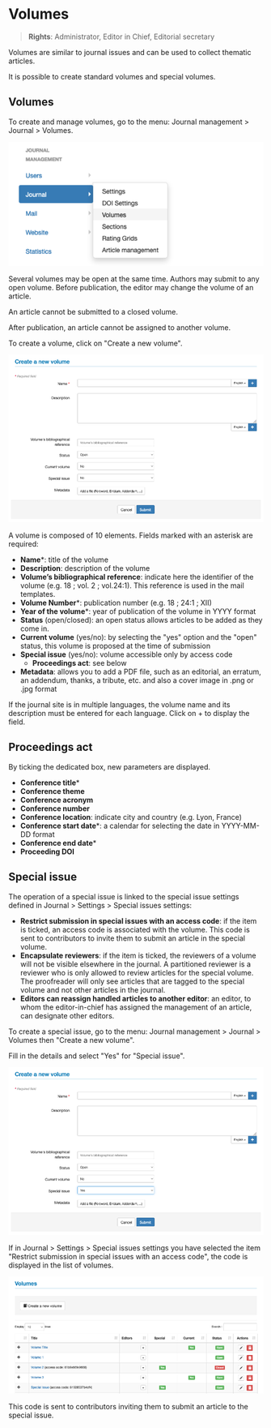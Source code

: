 # Volumes

> **Rights**: Administrator, Editor in Chief, Editorial secretary

Volumes are similar to journal issues and can be used to collect thematic articles.

It is possible to create standard volumes and special volumes.

## Volumes
To create and manage volumes, go to the menu: Journal management > Journal > Volumes.

![Alt text](img/volumes-1.png "Volumes")

Several volumes may be open at the same time. Authors may submit to any open volume. Before publication, the editor may change the volume of an article.

An article cannot be submitted to a closed volume.

After publication, an article cannot be assigned to another volume.

To create a volume, click on "Create a new volume".

![Alt text](img/volumes-2.png "Create a new volume")

A volume is composed of 10 elements. Fields marked with an asterisk are required:

- **Name***: title of the volume
- **Description**: description of the volume
- **Volume’s bibliographical reference**: indicate here the identifier of the volume (e.g. 18 ; vol. 2 ; vol.24:1). This reference is used in the mail templates.
- **Volume Number***: publication number (e.g. 18 ; 24:1 ; XII)
- **Year of the volume***: year of publication of the volume in YYYY format
- **Status** (open/closed): an open status allows articles to be added as they come in.
- **Current volume** (yes/no): by selecting the "yes" option and the "open" status, this volume is proposed at the time of submission
- **Special issue** (yes/no): volume accessible only by access code
  - **Proceedings act**: see below
- **Metadata**: allows you to add a PDF file, such as an editorial, an erratum, an addendum, thanks, a tribute, etc. and also a cover image in .png or .jpg format

If the journal site is in multiple languages, the volume name and its description must be entered for each language. Click on + to display the field.

## Proceedings act
By ticking the dedicated box, new parameters are displayed.

- **Conference title***
- **Conference theme**
- **Conference acronym**
- **Conference number**
- **Conference location**: indicate city and country (e.g. Lyon, France)
- **Conference start date***: a calendar for selecting the date in YYYY-MM-DD format 
- **Conference end date***
- **Proceeding DOI**


##  Special issue
The operation of a special issue is linked to the special issue settings defined in Journal > Settings > Special issues settings:

- **Restrict submission in special issues with an access code**: if the item is ticked, an access code is associated with the volume. This code is sent to contributors to invite them to submit an article in the special volume.
- **Encapsulate reviewers**: if the item is ticked, the reviewers of a volume will not be visible elsewhere in the journal. A partitioned reviewer is a reviewer who is only allowed to review articles for the special volume. The proofreader will only see articles that are tagged to the special volume and not other articles in the journal.
- **Editors can reassign handled articles to another editor**: an editor, to whom the editor-in-chief has assigned the management of an article, can designate other editors.

To create a special issue, go to the menu: Journal management > Journal > Volumes then "Create a new volume".

Fill in the details and select "Yes" for "Special issue".

![Alt text](img/volumes-3.png "Create a special issue")

If in Journal > Settings > Special issues settings you have selected the item "Restrict submission in special issues with an access code", the code is displayed in the list of volumes.

![Alt text](img/volumes-4.png "Create a special issue: access code")

This code is sent to contributors inviting them to submit an article to the special issue.

